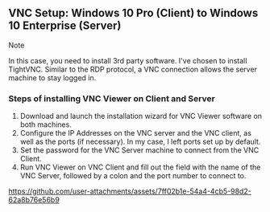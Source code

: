 ## VNC Setup: Windows 10 Pro (Client) to Windows 10 Enterprise (Server)
> [!NOTE]
> In this case, you need to install 3rd party software. I've chosen to install TightVNC.
Similar to the RDP protocol, a VNC connection allows the server machine to stay logged in.

### Steps of installing VNC Viewer on Client and Server

1. Download and launch the installation wizard for VNC Viewer software on both machines.
2. Configure the IP Addresses on the VNC server and the VNC client, as well as the ports (if necessary).
In my case, I left ports set up by default.
3. Set the password for the VNC Server machine to connect from the VNC Client.
4. Run VNC Viewer on VNC Client and fill out the field with the name of the VNC Server, followed by a colon and the port number to connect to. 

https://github.com/user-attachments/assets/7ff02b1e-54a4-4cb5-98d2-62a8b76e56b9


